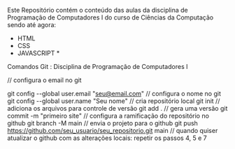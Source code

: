 Este Repositório contém o conteúdo das aulas da disciplina de Programação de Computadores I  do curso de Ciências da Computação
sendo até agora:
- HTML
- CSS
- JAVASCRIPT *

Comandos Git :
Disciplina de Programação de Computadores I

// configura o email no git

git config --global user.email "seu@email.com"
// configura o nome no git
git config --global user.name "Seu nome"
// cria repositório local
git init
// adiciona os arquivos para controle de versão
git add .
// gera uma versão
git commit -m "primeiro site"
// configura a ramificação do repositório no github
git branch -M main
// envia o projeto para o github
git push https://github.com/seu_usuario/seu_repositorio.git main
// quando quiser atualizar o github com as alterações locais:
repetir os passos 4, 5 e 7
